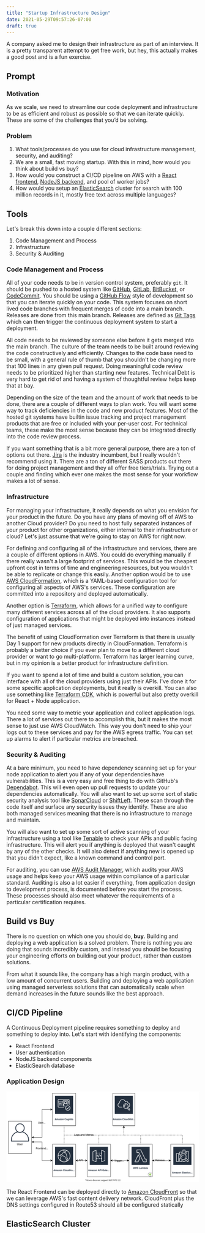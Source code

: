 ```yaml
---
title: "Startup Infrastructure Design"
date: 2021-05-29T09:57:26-07:00
draft: true
---
```


A company asked me to design their infrastructure as part of an interview. It is a pretty transparent attempt to get free work, but hey, this actually makes a good post and is a fun exercise.

## Prompt

### Motivation

As we scale, we need to streamline our code deployment and infrastructure to be as efficient and robust as possible so that we can iterate quickly. These are some of the challenges that you’d be solving.

### Problem

1. What tools/processes do you use for cloud infrastructure management, security, and auditing?
2. We are a small, fast moving startup. With this in mind, how would you think about build vs buy?
3. How would you construct a CI/CD pipeline on AWS with a [React frontend](https://reactjs.org/), [NodeJS backend](https://nodejs.org/en/), and pool of worker jobs?
4. How would you setup an [ElasticSearch](https://www.elastic.co/elasticsearch/) cluster for search with 100 million records in it, mostly free text across multiple languages?

## Tools

Let's break this down into a couple different sections:

1. Code Management and Process
2. Infrastructure
3. Security & Auditing

### Code Management and Process

All of your code needs to be in version control system, preferably `git`. It should be pushed to a hosted system like [GitHub](https://github.com), [GitLab](https://gitlabs.com), [BitBucket](https://bitbucket.com), or [CodeCommit](https://aws.amazon.com/codecommit/). You should be using a [GitHub Flow](https://guides.github.com/introduction/flow/) style of development so that you can iterate quickly on your code. This system focuses on short lived code branches with frequent merges of code into a main branch. Releases are done from this main branch. Releases are defined as [Git Tags](https://git-scm.com/book/en/v2/Git-Basics-Tagging) which can then trigger the continuous deployment system to start a deployment. 

All code needs to be reviewed by someone else before it gets merged into the main branch. The culture of the team needs to be built around reviewing the code constructively and efficiently. Changes to the code base need to be small, with a general rule of thumb that you shouldn't be changing more that 100 lines in any given pull request. Doing meaningful code review needs to be prioritized higher than starting new features. Technical Debt is very hard to get rid of and having a system of thoughtful review helps keep that at bay.

Depending on the size of the team and the amount of work that needs to be done, there are a couple of different ways to plan work. You will want some way to track deficiencies in the code and new product features. Most of the hosted git systems have builtin issue tracking and project management products that are free or included with your per-user cost. For technical teams, these make the most sense because they can be integrated directly into the code review process. 

If you want something that is a bit more general purpose, there are a ton of options out there. [Jira](https://www.atlassian.com/software/jira) is the industry incumbent, but I really wouldn't recommend using it. There are a ton of different SASS products out there for doing project management and they all offer free tiers/trials. Trying out a couple and finding which ever one makes the most sense for your workflow makes a lot of sense. 

### Infrastructure

For managing your infrastructure, it really depends on what you envision for your product in the future. Do you have any plans of moving off of AWS to another Cloud provider? Do you need to host fully separated instances of your product for other organizations, either internal to their infrastructure or cloud? Let's just assume that we're going to stay on AWS for right now.

For defining and configuring all of the infrastructure and services, there are a couple of different options in AWS. You could do everything manually if there really wasn't a large footprint of services. This would be the cheapest upfront cost in terms of time and engineering resources, but you wouldn't be able to replicate or change this easily. Another option would be to use [AWS CloudFormation](https://aws.amazon.com/cloudformation/), which is a YAML-based configuration tool for configuring all aspects of AWS's services. These configuration are committed into a repository and deployed automatically.

Another option is [Terraform](https://www.terraform.io/),  which allows for a unified way to configure many different services across all of the cloud providers. It also supports configuration of applications that might be deployed into instances instead of just managed services.

The benefit of using CloudFormation over Terraform is that there is usually Day 1 support for new products directly in CloudFormation. Terraform is probably a better choice if you ever plan to move to a different cloud provider or want to go multi-platform. Terraform has larger learning curve, but in my opinion is a better product for infrastructure definition.

If you want to spend a lot of time and build a custom solution, you can interface with all of the cloud providers using just their APIs. I've done it for some specific application deployments, but it really is overkill. You can also use something like [Terraform CDK](https://github.com/hashicorp/terraform-cdk), which is powerful but also pretty overkill for React + Node application.

You need some way to metric your application and collect application logs. There a lot of services out there to accomplish this, but it makes the most sense to just use AWS CloudWatch. This way you don't need to ship your logs out to these services and pay for the AWS egress traffic. You can set up alarms to alert if particular metrics are breached. 

### Security & Auditing

At a bare minimum, you need to have dependency scanning set up for your node application to alert you if any of your dependencies have vulnerabilities. This is a very easy and free thing to do with GitHub's [Dependabot](https://dependabot.com/). This will even open up pull requests to update your dependencies automatically. You will also want to set up some sort of static security analysis tool like [SonarCloud](https://sonarcloud.io/) or [ShiftLeft](https://www.shiftleft.io/). These scan through the code itself and surface any security issues they identify. These are also both managed services meaning that there is no infrastructure to manage and maintain.

You will also want to set up some sort of active scanning of your infrastructure using a tool like [Tenable](https://www.tenable.com/) to check your APIs and public facing infrastructure. This will alert you if anything is deployed that wasn't caught by any of the other checks. It will also detect if anything new is opened up that you didn't expect, like a known command and control port.

For auditing, you can use [AWS Audit Manager](https://aws.amazon.com/audit-manager/), which audits your AWS usage and helps keep your AWS usage within compliance of a particular standard. Auditing is also a lot easier if everything, from application design to development process, is documented before you start the process. These processes should also meet whatever the requirements of a particular certification requires.

## Build vs Buy

There is no question on which one you should do, **buy**. Building and deploying a web application is a solved problem. There is nothing you are doing that sounds incredibly custom, and instead you should be focusing your engineering efforts on building out your product, rather than custom solutions.

From what it sounds like, the company has a high margin product, with a low amount of concurrent users. Building and deploying a web application using managed serverless solutions that can automatically scale when demand increases in the future sounds like the best approach.

## CI/CD Pipeline

A Continuous Deployment pipeline requires something to deploy and something to deploy into. Let's start with identifying the components:

- React Frontend
- User authentication
- NodeJS backend components
- ElasticSearch database

### Application Design

![Architecture Design](/images/react_app/architecture.svg)

The React Frontend can be deployed directly to [Amazon CloudFront](https://aws.amazon.com/cloudfront/) so that we can leverage AWS's fast content delivery network. CloudFront plus the DNS settings configured in Route53 should all be configured statically 

## ElasticSearch Cluster

